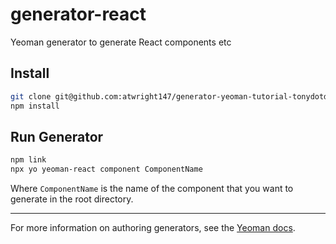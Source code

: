 # generator-react

Yeoman generator to generate React components etc

## Install

```sh
git clone git@github.com:atwright147/generator-yeoman-tutorial-tonydotdev.git
npm install
```
## Run Generator

```sh
npm link
npx yo yeoman-react component ComponentName
```

Where `ComponentName` is the name of the component that you want to generate in the root directory.

---

For more information on authoring generators, see the [Yeoman docs](https://yeoman.io/authoring/).

